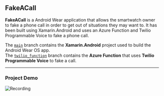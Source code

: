 ## FakeACall

**FakeACall** is a Android Wear application that allows the smartwatch owner to fake a phone call in order to get out of situations they may want to. It has been built using Xamarin.Android and uses an Azure Function and Twilio Programmable Voice to fake a phone call.

The [```main```](https://github.com/adityaoberai/FakeACall/tree/main) branch contains the **Xamarin.Android** project used to build the Android Wear OS app.  
The [```twilio_function```](https://github.com/adityaoberai/FakeACall/tree/twilio_function) branch contains the **Azure Function** that uses **Twilio Programmable Voice** to fake a call.  

---

### Project Demo

![Recording](docs/Recording.gif)